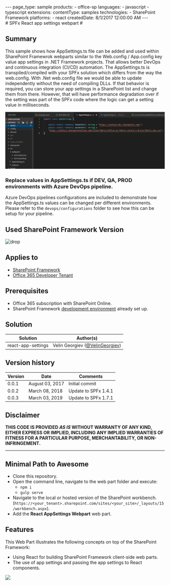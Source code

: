 <div style="display:hidden;">
---
page_type: sample
products:
- office-sp
languages:
- javascript
- typescript
extensions:
  contentType: samples
  technologies:
  - SharePoint Framework
  platforms:
  - react
  createdDate: 8/1/2017 12:00:00 AM
---
</div>
# SPFx React app settings webpart #

## Summary

This sample shows how AppSettings.ts file can be added and used within SharePoint Framewrok webparts similar to the Web.config / App.config key value app settings in .NET Framework projects.
That allows better DevOps and continuous integration (CI/CD) automation. The AppSettings.ts is transpiled/compiled with your SPFx solution which differs from the way the web.config. With .Net web.config file we would be able to update independently without the need of compiling DLLs. If that behavior is required, you can store your app settings in a SharePoint list and change them from there. However, that will have performance degradation over if the setting was part of the SPFx code where the logic can get a setting value in milliseconds.

![SPFx React app settings webpart](./assets/app-settings-class.PNG)

### Replace values in AppSettings.ts if DEV, QA, PROD environments with Azure DevOps pipeline.

Azure DevOps pipelines configurations are included to demonstrate how the AppSettings.ts values can be changed per different environments. Please refer to the `devops/configurations` folder to see how this can be setup for your pipeline.

## Used SharePoint Framework Version 
![drop](https://img.shields.io/badge/drop-1.7.1-green.svg)

## Applies to

* [SharePoint Framework](http://dev.office.com/sharepoint/docs/spfx/sharepoint-framework-overview)
* [Office 365 Developer Tenant](http://dev.office.com/sharepoint/docs/spfx/set-up-your-developer-tenant)

## Prerequisites

- Office 365 subscription with SharePoint Online.
- SharePoint Framework [development environment](https://dev.office.com/sharepoint/docs/spfx/set-up-your-development-environment) already set up.

## Solution

Solution|Author(s)
--------|---------
react-app-settings | Velin Georgiev ([@VelinGeorgiev](https://twitter.com/velingeorgiev))

## Version history

Version|Date|Comments
-------|----|--------
0.0.1|August 03, 2017 | Initial commit
0.0.2|March 08, 2018 | Update to SPFx 1.4.1
0.0.3|March 03, 2019 | Update to SPFx 1.7.1

## Disclaimer
**THIS CODE IS PROVIDED *AS IS* WITHOUT WARRANTY OF ANY KIND, EITHER EXPRESS OR IMPLIED, INCLUDING ANY IMPLIED WARRANTIES OF FITNESS FOR A PARTICULAR PURPOSE, MERCHANTABILITY, OR NON-INFRINGEMENT.**

---

## Minimal Path to Awesome

- Clone this repository.
- Open the command line, navigate to the web part folder and execute:
    - `npm i`
    - `gulp serve`
- Navigate to the local or hosted version of the SharePoint workbench.(`https://<your_tenant>.sharepoint.com/sites/<your_site>/_layouts/15/workbench.aspx`).
- Add the **React AppSettings Webpart** web part.

## Features

This Web Part illustrates the following concepts on top of the SharePoint Framework:

- Using React for building SharePoint Framework client-side web parts.
- The use of app settings and passing the app settings to React components.

<img src="https://telemetry.sharepointpnp.com/sp-dev-fx-webparts/samples/react-app-settings" />
